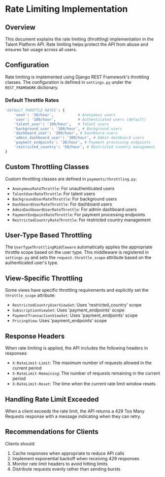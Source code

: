 # Rate Limiting Implementation

## Overview

This document explains the rate limiting (throttling) implementation in the Talent Platform API. Rate limiting helps protect the API from abuse and ensures fair usage across all users.

## Configuration

Rate limiting is implemented using Django REST Framework's throttling classes. The configuration is defined in `settings.py` under the `REST_FRAMEWORK` dictionary.

### Default Throttle Rates

```python
'DEFAULT_THROTTLE_RATES': {
    'anon': '30/hour',           # Anonymous users
    'user': '100/hour',          # Authenticated users (default)
    'talent_user': '100/hour',   # Talent users
    'background_user': '100/hour', # Background users
    'dashboard_user': '200/hour', # Dashboard users
    'admin_dashboard_user': '300/hour', # Admin dashboard users
    'payment_endpoints': '30/hour', # Payment processing endpoints
    'restricted_country': '50/hour', # Restricted country management
}
```

## Custom Throttling Classes

Custom throttling classes are defined in `payments/throttling.py`:

- `AnonymousRateThrottle`: For unauthenticated users
- `TalentUserRateThrottle`: For talent users
- `BackgroundUserRateThrottle`: For background users
- `DashboardUserRateThrottle`: For dashboard users
- `AdminDashboardUserRateThrottle`: For admin dashboard users
- `PaymentEndpointRateThrottle`: For payment processing endpoints
- `RestrictedCountryRateThrottle`: For restricted country management

## User-Type Based Throttling

The `UserTypeThrottlingMiddleware` automatically applies the appropriate throttle scope based on the user type. This middleware is registered in `settings.py` and sets the `request.throttle_scope` attribute based on the authenticated user's type.

## View-Specific Throttling

Some views have specific throttling requirements and explicitly set the `throttle_scope` attribute:

- `RestrictedCountryUserViewSet`: Uses 'restricted_country' scope
- `SubscriptionViewSet`: Uses 'payment_endpoints' scope
- `PaymentTransactionViewSet`: Uses 'payment_endpoints' scope
- `PricingView`: Uses 'payment_endpoints' scope

## Response Headers

When rate limiting is applied, the API includes the following headers in responses:

- `X-RateLimit-Limit`: The maximum number of requests allowed in the current period
- `X-RateLimit-Remaining`: The number of requests remaining in the current period
- `X-RateLimit-Reset`: The time when the current rate limit window resets

## Handling Rate Limit Exceeded

When a client exceeds the rate limit, the API returns a 429 Too Many Requests response with a message indicating when they can retry.

## Recommendations for Clients

Clients should:

1. Cache responses when appropriate to reduce API calls
2. Implement exponential backoff when receiving 429 responses
3. Monitor rate limit headers to avoid hitting limits
4. Distribute requests evenly rather than sending bursts